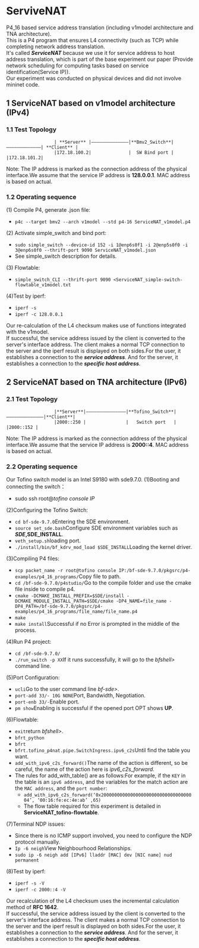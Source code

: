 # ServiveNAT
P4_16 based service address translation (including v1model architecture and TNA architecture).  
This is a P4 program that ensures L4 connectivity (such as TCP) while completing network address translation.  
It's called ***ServiceNAT*** because we use it for service address to host address translation, which is part of the base experiment our paper (Provide network scheduling for computing tasks based on service identification(Service IP)).  
Our experiment was conducted on physical devices and did not involve mininet code.  

## 1 ServiceNAT based on v1model architecture (IPv4)
### 1.1 Test Topology
                      | **Server** |——————————————|**Bmv2_Switch**|—————————————| **Client** |  
                      |172.18.100.2|              |  SW Bind port |             |172.18.101.2|
Note: The IP address is marked as the connection address of the physical interface.We assume that the service IP address is **128.0.0.1**. MAC address is based on actual. 

### 1.2 Operating sequence
(1) Compile P4, generate .json file: 
- `p4c --target bmv2 --arch v1model --std p4-16 ServiceNAT_v1model.p4`
    
(2) Activate simple_switch and bind port:
- `sudo simple_switch --device-id 152 -i 1@enp6s0f1 -i 2@enp5s0f0 -i 3@enp6s0f0 --thrift-port 9090 ServiceNAT_v1model.json`
- See simple_switch description for details.

(3) Flowtable:
- `simple_switch_CLI --thrift-port 9090 <ServiceNAT_simple-switch-flowtable_v1model.txt`

(4)Test by iperf:
- `iperf -s`
- `iperf -c 128.0.0.1`

Our re-calculation of the L4 checksum makes use of functions integrated with the v1model.  
If successful, the service address issued by the client is converted to the server's interface address. The client makes a normal TCP connection to the server and the iperf result is displayed on both sides.For the user, it establishes a connection to the _**service address**_. And for the server, it establishes a connection to the **_specific host address_**.  


## 2 ServiceNAT based on TNA architecture (IPv6)
### 2.1 Test Topology
                      |**Server**|———————————————|**Tofino_Switch**|——————————————|**Client**|  
                      |2000::250 |               |   Switch port   |              |2000::152 |
Note: The IP address is marked as the connection address of the physical interface.We assume that the service IP address is **2000::4**. MAC address is based on actual.

### 2.2 Operating sequence  

Our Tofino switch model is an Intel S9180 with sde9.7.0.
(1)Booting and connecting the switch： 
- sudo ssh root@_tofino console IP_

(2)Configuring the Tofino Switch:
- `cd bf-sde-9.7.0`Entering the SDE environment.
- `source set_sde.bash`Configure SDE environment variables such as **$SDE,$SDE_INSTALL**.
- `veth_setup.sh`loading port.
- `./install/bin/bf_kdrv_mod_load $SDE_INSTALL`Loading the kernel driver.

(3)Compiling P4 files:
- `scp packet_name -r root@tofino console IP:/bf-sde-9.7.0/pkgsrc/p4-examples/p4_16_programs/`Copy file to path.
- `cd /bf-sde-9.7.0/p4studio/`Go to the compile folder and use the cmake file inside to compile p4.
- `cmake -DCMAKE_INSTALL_PREFIX=$SDE/install -DCMAKE_MODULE_INSTALL_PATH=$SDE/cmake -DP4_NAME=file_name -DP4_PATH=/bf-sde-9.7.0/pkgsrc/p4-examples/p4_16_programs/file_name/file_name.p4`
- `make`
- `make install`Successful if no Error is prompted in the middle of the process.

(4)Run P4 project:
- `cd /bf-sde-9.7.0/`
- `./run_switch -p XX`If it runs successfully, it will go to the _bfshell>_ command line.

(5)Port Configuration:
- `ucli`Go to the user command line _bf-sde>_.
- `port-add 33/- 10G NONE`Port, Bandwidth, Negotiation.
- `port-enb 33/-`Enable port.
- `pm show`Enabling is successful if the opened port OPT shows **UP**.

(6)Flowtable:
- `exit`return _bfshell>_.
- `bfrt_python`
- `bfrt`
- `bfrt.tofino_p4nat.pipe.SwitchIngress.ipv6_c2s`Until find the table you want.
- `add_with_ipv6_c2s_forward()`The name of the action is different, so be careful, the name of the action here is _ipv6_c2s_forward_.
- The rules for add_with_table() are as follows:For example, if the `KEY` in the table is an `ipv6 address`, and the variables for the match action are the `MAC address`, and the `port number`:
  - `add_with_ipv6_c2s_forward(‘0x200000000000000000000000000000000004’, ‘00:16:fe:ec:4e:ab’ ,65)`
  - The flow table required for this experiment is detailed in **ServiceNAT_tofino-flowtable**.

(7)Terminal NDP issues:  
- Since there is no ICMP support involved, you need to configure the NDP protocol manually.
- `Ip -6 neigh`View Neighbourhood Relationships.
- `sudo ip -6 neigh add [IPv6] lladdr [MAC] dev [NIC name] nud permanent`

(8)Test by iperf:
- `iperf -s -V`
- `iperf -c 2000::4 -V`

Our recalculation of the L4 checksum uses the incremental calculation method of **RFC 1642**.  
If successful, the service address issued by the client is converted to the server's interface address. The client makes a normal TCP connection to the server and the iperf result is displayed on both sides.For the user, it establishes a connection to the _**service address**_. And for the server, it establishes a connection to the **_specific host address_**. 
